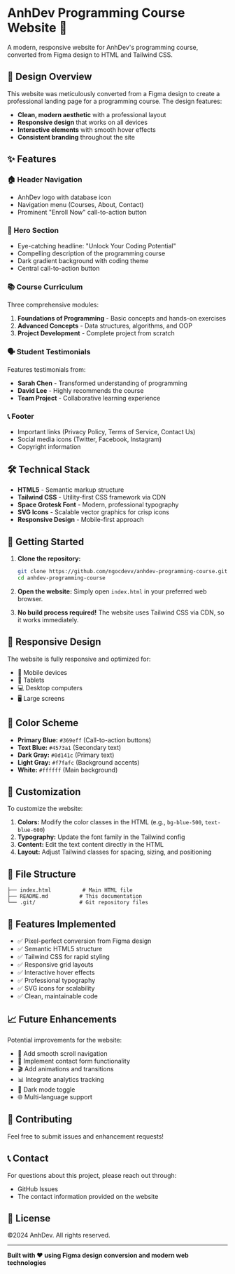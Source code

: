 # AnhDev Programming Course Website 🚀

A modern, responsive website for AnhDev's programming course, converted from Figma design to HTML and Tailwind CSS.

## 🎨 Design Overview

This website was meticulously converted from a Figma design to create a professional landing page for a programming course. The design features:

- **Clean, modern aesthetic** with a professional layout
- **Responsive design** that works on all devices
- **Interactive elements** with smooth hover effects
- **Consistent branding** throughout the site

## ✨ Features

### 🏠 Header Navigation
- AnhDev logo with database icon
- Navigation menu (Courses, About, Contact)
- Prominent "Enroll Now" call-to-action button

### 🎯 Hero Section
- Eye-catching headline: "Unlock Your Coding Potential"
- Compelling description of the programming course
- Dark gradient background with coding theme
- Central call-to-action button

### 📚 Course Curriculum
Three comprehensive modules:
1. **Foundations of Programming** - Basic concepts and hands-on exercises
2. **Advanced Concepts** - Data structures, algorithms, and OOP
3. **Project Development** - Complete project from scratch

### 🗣️ Student Testimonials
Features testimonials from:
- **Sarah Chen** - Transformed understanding of programming
- **David Lee** - Highly recommends the course
- **Team Project** - Collaborative learning experience

### 📞 Footer
- Important links (Privacy Policy, Terms of Service, Contact Us)
- Social media icons (Twitter, Facebook, Instagram)
- Copyright information

## 🛠️ Technical Stack

- **HTML5** - Semantic markup structure
- **Tailwind CSS** - Utility-first CSS framework via CDN
- **Space Grotesk Font** - Modern, professional typography
- **SVG Icons** - Scalable vector graphics for crisp icons
- **Responsive Design** - Mobile-first approach

## 🚀 Getting Started

1. **Clone the repository:**
   ```bash
   git clone https://github.com/ngocdevv/anhdev-programming-course.git
   cd anhdev-programming-course
   ```

2. **Open the website:**
   Simply open `index.html` in your preferred web browser.

3. **No build process required!** The website uses Tailwind CSS via CDN, so it works immediately.

## 📱 Responsive Design

The website is fully responsive and optimized for:
- 📱 Mobile devices
- 📱 Tablets
- 💻 Desktop computers
- 🖥️ Large screens

## 🎨 Color Scheme

- **Primary Blue:** `#369eff` (Call-to-action buttons)
- **Text Blue:** `#4573a1` (Secondary text)
- **Dark Gray:** `#0d141c` (Primary text)
- **Light Gray:** `#f7fafc` (Background accents)
- **White:** `#ffffff` (Main background)

## 🔧 Customization

To customize the website:

1. **Colors:** Modify the color classes in the HTML (e.g., `bg-blue-500`, `text-blue-600`)
2. **Typography:** Update the font family in the Tailwind config
3. **Content:** Edit the text content directly in the HTML
4. **Layout:** Adjust Tailwind classes for spacing, sizing, and positioning

## 📄 File Structure

```
├── index.html          # Main HTML file
├── README.md          # This documentation
└── .git/              # Git repository files
```

## 🌟 Features Implemented

- ✅ Pixel-perfect conversion from Figma design
- ✅ Semantic HTML5 structure
- ✅ Tailwind CSS for rapid styling
- ✅ Responsive grid layouts
- ✅ Interactive hover effects
- ✅ Professional typography
- ✅ SVG icons for scalability
- ✅ Clean, maintainable code

## 📈 Future Enhancements

Potential improvements for the website:

- 🔄 Add smooth scroll navigation
- 📝 Implement contact form functionality
- 🎬 Add animations and transitions
- 📊 Integrate analytics tracking
- 🌙 Dark mode toggle
- 🌐 Multi-language support

## 🤝 Contributing

Feel free to submit issues and enhancement requests!

## 📞 Contact

For questions about this project, please reach out through:
- GitHub Issues
- The contact information provided on the website

## 📝 License

©2024 AnhDev. All rights reserved.

---

**Built with ❤️ using Figma design conversion and modern web technologies**